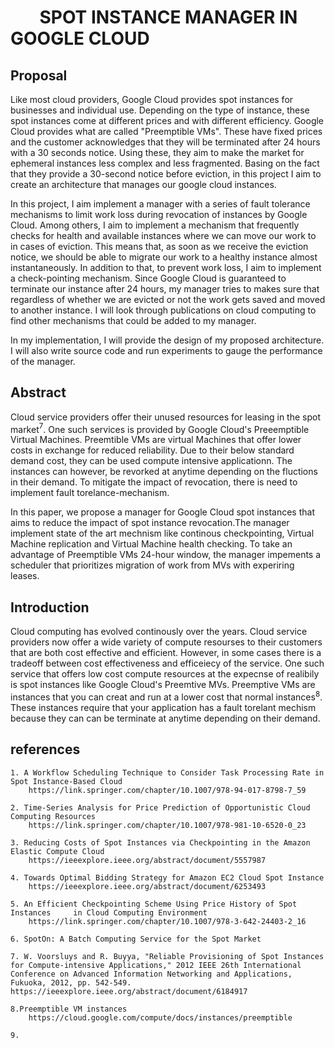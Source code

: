 
&nbsp;&nbsp;&nbsp;&nbsp;&nbsp;&nbsp; SPOT INSTANCE MANAGER IN GOOGLE CLOUD
============================================================================

Proposal
------------------
Like most cloud providers, Google Cloud provides spot instances for businesses and individual use. Depending on the type of instance, these spot instances come at different prices and with different efficiency. Google Cloud provides what are called "Preemptible VMs". These have fixed prices and the customer acknowledges that they will be terminated after 24 hours with a 30 seconds notice. Using these, they aim to make the market for ephemeral instances less complex and less fragmented. Basing on the fact that they provide a 30-second notice before eviction, in this project I aim to create an architecture that manages our google cloud instances. 

In this project, I aim implement a manager with a series of fault tolerance mechanisms to limit work loss during revocation of instances by Google Cloud. Among others, I aim to implement a mechanism that frequently checks for health and available instances where we can move our work to in cases of eviction. This means that, as soon as we receive the eviction notice, we should be able to migrate our work to a healthy instance almost instantaneously. In addition to that, to prevent work loss, I aim to implement a check-pointing mechanism. Since Google Cloud is guaranteed to terminate our instance after 24 hours, my manager tries to makes sure that regardless of whether we are evicted or not the work gets saved and moved to another instance. I will look through publications on cloud computing to find other mechanisms that could be added to my manager.

In my implementation, I will provide the design of my proposed architecture. I will also write source code and run experiments to gauge the performance of the manager.



Abstract
---------
Cloud service providers offer their unused resources for leasing in the spot market$^7$. One such services is provided by Google Cloud's Preeemptible Virtual Machines. Preemtible VMs are virtual Machines that offer lower costs in exchange for reduced reliability. Due to their below standard demand cost, they  can be used compute intensive applicationn. The instances can however, be revorked at anytime depending on the fluctions in their demand. To mitigate the impact of revocation, there is need to implement fault torelance-mechanism.

In this paper, we propose a manager for Google Cloud spot instances that aims to reduce the impact of spot instance revocation.The manager implement state of the art mechnism like continous checkpointing, Virtual Machine replication and Virtual Machine health checking. To take an advantage of Preemptible VMs 24-hour window, the manager impements a scheduler that prioritizes migration of work from MVs with experiring leases.

Introduction
------------
Cloud computing has evolved continously over the years. Cloud service providers now offer a wide variety of compute resourses to their customers that are both cost effective and efficient. However, in some cases there is a tradeoff between cost effectiveness and efficeiecy of the service. One such service that offers low cost compute resources at the expecnse of realibily is spot instances like Google Cloud's Preemtive MVs. Preemptive VMs are instances that you can creat and run at a lower cost that normal instances$^8$. These instances require that your application has a fault torelant mechism because they can can be terminate at anytime depending on their demand.


references
-----------
    1. A Workflow Scheduling Technique to Consider Task Processing Rate in        Spot Instance-Based Cloud
        https://link.springer.com/chapter/10.1007/978-94-017-8798-7_59

    2. Time-Series Analysis for Price Prediction of Opportunistic Cloud           Computing Resources
        https://link.springer.com/chapter/10.1007/978-981-10-6520-0_23
    
    3. Reducing Costs of Spot Instances via Checkpointing in the Amazon           Elastic Compute Cloud
        https://ieeexplore.ieee.org/abstract/document/5557987
    
    4. Towards Optimal Bidding Strategy for Amazon EC2 Cloud Spot Instance
        https://ieeexplore.ieee.org/abstract/document/6253493
    
    5. An Efficient Checkpointing Scheme Using Price History of Spot Instances     in Cloud Computing Environment
        https://link.springer.com/chapter/10.1007/978-3-642-24403-2_16

    6. SpotOn: A Batch Computing Service for the Spot Market

    7. W. Voorsluys and R. Buyya, "Reliable Provisioning of Spot Instances for Compute-intensive Applications," 2012 IEEE 26th International Conference on Advanced Information Networking and Applications, Fukuoka, 2012, pp. 542-549.
    https://ieeexplore.ieee.org/abstract/document/6184917

    8.Preemptible VM instances
        https://cloud.google.com/compute/docs/instances/preemptible
    
    9. 


